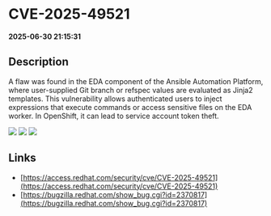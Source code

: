 # CVE-2025-49521

**2025-06-30 21:15:31**

## Description
A flaw was found in the EDA component of the Ansible Automation Platform, where user-supplied Git branch or refspec values are evaluated as Jinja2 templates. This vulnerability allows authenticated users to inject expressions that execute commands or access sensitive files on the EDA worker. In OpenShift, it can lead to service account token theft.

![](https://img.shields.io/static/v1?label=Score&message=8.8&color=red)
![](https://img.shields.io/static/v1?label=Severity&message=HIGH&color=red)
![](https://img.shields.io/static/v1?label=CWE&message=RCE&color=green)

## Links
- [https://access.redhat.com/security/cve/CVE-2025-49521](https://access.redhat.com/security/cve/CVE-2025-49521)
- [https://bugzilla.redhat.com/show_bug.cgi?id=2370817](https://bugzilla.redhat.com/show_bug.cgi?id=2370817)
